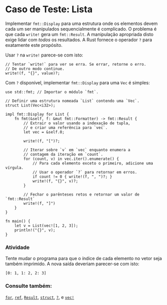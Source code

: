 # Caso de Teste: Lista

Implementar `fmt::Display` para uma estrutura onde os elementos devem cada um ser manipulados sequencialmente é complicado. O problema é que cada `write!` gera um `fmt::Result`. A manipulação apropriada disto exige lidar com *todos* os resultados. A Rust fornece o operador `?` para exatamente este propósito.

Usar `?` na `write!` parece-se com isto:

```rust,ignore
// Tentar `write!` para ver se erra. Se errar, retorne o erro.
// De outro modo continue.
write!(f, "{}", value)?;
```

Com `?` disponível, implementar `fmt::Display` para uma `Vec` é simples:

```rust,editable
use std::fmt; // Importar o módulo `fmt`.

// Definir uma estrutura nomeada `List` contendo uma `Vec`.
struct List(Vec<i32>);

impl fmt::Display for List {
    fn fmt(&self, f: &mut fmt::Formatter) -> fmt::Result {
        // Extrair o valor usando a indexação de tupla,
        // e criar uma referência para `vec`.
        let vec = &self.0;

        write!(f, "[")?;

        // Iterar sobre `v` em `vec` enquanto enumera a 
        // contagem da iteração em `count`.
        for (count, v) in vec.iter().enumerate() {
            // Para cada elemento exceto o primeiro, adicione uma vírgula.
            // Usar o operador `?` para retornar em erros.
            if count != 0 { write!(f, ", ")?; }
            write!(f, "{}", v)?;
        }

        // Fechar o parênteses retos e retornar um valor de `fmt::Result`
        write!(f, "]")
    }
}

fn main() {
    let v = List(vec![1, 2, 3]);
    println!("{}", v);
}
```

### Atividade

Tente mudar o programa para que o índice de cada elemento no vetor seja também imprimido. A nova saída deveriam parecer-se com isto:

```rust,ignore
[0: 1, 1: 2, 2: 3]
```

### Consulte também:

[`for`][for], [`ref`][ref], [`Result`][result], [`struct`][struct],
[`?`][q_mark], e [`vec!`][vec]

[for]: ../../../flow_control/for.md
[result]: ../../../std/result.md
[ref]: ../../../scope/borrow/ref.md
[struct]: ../../../custom_types/structs.md
[q_mark]: ../../../std/result/question_mark.md
[vec]: ../../../std/vec.md
